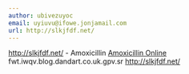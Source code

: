 ```yaml
---
author: ubivezuyoc
email: uyiuvu@ifowe.jonjamail.com
url: http://slkjfdf.net/
---
```


http://slkjfdf.net/ - Amoxicillin <a href="http://slkjfdf.net/">Amoxicillin Online</a> fwt.iwqv.blog.dandart.co.uk.gpv.sr http://slkjfdf.net/